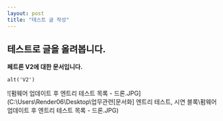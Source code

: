 ```yaml
---
layout: post
title: "테스트 글 작성"
---
```


## 테스트로 글을 올려봅니다.

**페트론 V2에 대한 문서입니다.**

```alt('V2')```

![펌웨어 업데이트 후 엔트리 테스트 목록 - 드론.JPG](C:\Users\Render06\Desktop\업무관련\[문서화] 엔트리 테스트, 시연 블록\펌웨어 업데이트 후 엔트리 테스트 목록 - 드론.JPG)
